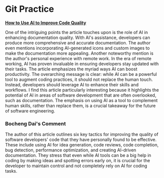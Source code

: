 # Git Practice

[**How to Use AI to Improve Code Quality**](https://www.freecodecamp.org/news/how-to-use-ai-to-improve-code-quality/)

One of the intriguing points the article touches upon is the role of AI in enhancing documentation quality. With AI's assistance, developers can produce more comprehensive and accurate documentation. The author even mentions incorporating AI-generated icons and custom images to make the documentation more appealing. Another noteworthy mention is the author's personal experience with remote work. In the era of remote working, AI has proven invaluable in ensuring developers stay updated with their tasks. The article emphasizes the myriad ways AI can boost productivity. The overarching message is clear: while AI can be a powerful tool to augment coding practices, it should not replace the human touch. Instead, developers should leverage AI to enhance their skills and workflows. I find this article particularly interesting because it highlights the potential of AI in areas of software development that are often overlooked, such as documentation. The emphasis on using AI as a tool to complement human skills, rather than replace them, is a crucial takeaway for the future of software engineering.

### Bocheng Dai's Comment
The author of this article outlines six key tactics for improving the quality of software developers' code that they have personally found to be effective. These include using AI for idea generation, code reviews, code completion, bug detection, performance optimization, and creating AI-driven documentation. They stress that even while AI tools can be a big help in coding by making ideas and spotting errors early on, it is crucial for the developer to maintain control and not completely rely on AI for coding tasks.